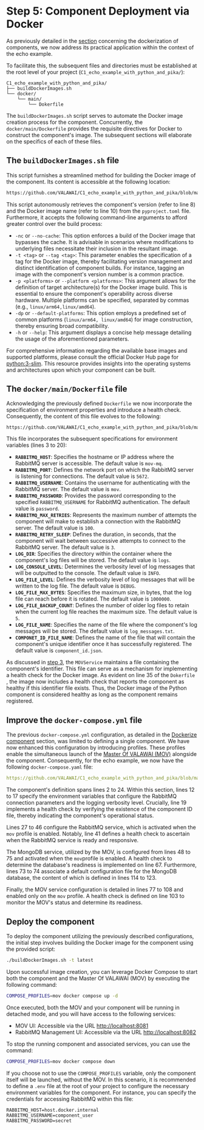 # Step 5: Component Deployment via Docker

As previously detailed in the [section](docs/tutorials/how_python_component/docker_image)
concerning the dockerization of components, we now address its practical application within 
the context of the echo example.

To facilitate this, the subsequent files and directories must be established at the root 
level of your project  (`C1_echo_example_with_python_and_pika/`):

```
C1_echo_example_with_python_and_pika/
├── buildDockerImages.sh
└── docker/
    └── main/
        └── Dokerfile
```

The `buildDockerImages.sh` script serves to automate the Docker image creation process for 
the component. Concurrently, the  `docker/main/Dockerfile` provides the requisite directives 
for Docker to construct the component's image. The subsequent sections will elaborate 
on the specifics of each of these files.


## The `buildDockerImages.sh` file

This script furnishes a streamlined method for building the Docker image of the component. 
Its content is accessible at the following location:

```bash reference showLineNumbers
https://github.com/VALAWAI/C1_echo_example_with_python_and_pika/blob/main/buildDockerImages.sh
```

This script autonomously retrieves the component's version (refer to line 8) and
the Docker image name (refer to line 10) from the `pyproject.toml` file. Furthermore, 
it accepts the following command-line arguments to afford greater control over 
the build process:

 - `-nc` or `--no-cache`: This option enforces a build of the Docker image that bypasses 
 the cache. It is advisable in scenarios where modifications to underlying files necessitate 
 their inclusion in the resultant image.
 - `-t <tag>` or `--tag <tag>`: This parameter enables the specification of a tag for the Docker 
 image, thereby facilitating version management and distinct identification of component builds. 
 For instance, tagging an image with the component's version number is a common practice.
 - `-p <platforms>` or `--platform <platforms>`: This argument allows for the definition of target 
 architecture(s) for the Docker image build. This is essential to ensure the component's 
 operability across diverse hardware. Multiple platforms can be specified, separated by 
 commas (e.g., `linux/arm64,linux/amd64`).
 - `-dp` or `--default-platforms`: This option employs a predefined set of common platforms 
 (`linux/arm64, linux/amd64`) for image construction, thereby ensuring broad compatibility.
 - `-h` or `--help`: This argument displays a concise help message detailing the usage 
 of the aforementioned parameters.

For comprehensive information regarding the available base images and supported platforms, 
please consult the official Docker Hub page for [python:3-slim](https://hub.docker.com/_/python). 
This resource provides insights into the operating systems and architectures upon which 
your component can be built.


## The `docker/main/Dockerfile` file

Acknowledging the previously defined `Dockerfile` we now incorporate the specification 
of environment properties and introduce a health check. Consequently, the content 
of this file evolves to the following:

```docker reference showLineNumbers
https://github.com/VALAWAI/C1_echo_example_with_python_and_pika/blob/main/docker/main/Dockerfile
```

This file incorporates the subsequent specifications for environment variables (lines 3 to 20):

* **`RABBITMQ_HOST`**: Specifies the hostname or IP address where the RabbitMQ server 
is accessible. The default value is `mov-mq`.
* **`RABBITMQ_PORT`**: Defines the network port on which the RabbitMQ server is listening 
for connections. The default value is `5672`.
* **`RABBITMQ_USERNAME`**: Contains the username for authenticating with the RabbitMQ server. 
The default value is `mov`.
* **`RABBITMQ_PASSWORD`**: Provides the password corresponding to the specified `RABBITMQ_USERNAME` 
for RabbitMQ authentication. The default value is `password`.
* **`RABBITMQ_MAX_RETRIES`**: Represents the maximum number of attempts the component 
will make to establish a connection with the RabbitMQ server. The default value is `100`.
* **`RABBITMQ_RETRY_SLEEP`**: Defines the duration, in seconds, that the component will wait 
between successive attempts to connect to the RabbitMQ server. The default value is `3`.
* **`LOG_DIR`**: Specifies the directory within the container where the component's log files 
will be stored. The default value is `logs`.
* **`LOG_CONSOLE_LEVEL`**: Determines the verbosity level of log messages that will be outputted 
to the console. The default value is `INFO`.
* **`LOG_FILE_LEVEL`**: Defines the verbosity level of log messages that will be written to 
the log file. The default value is `DEBUG`.
* **`LOG_FILE_MAX_BYTES`**: Specifies the maximum size, in bytes, that the log file can reach 
before it is rotated. The default value is `1000000`.
* **`LOG_FILE_BACKUP_COUNT`**: Defines the number of older log files to retain when the current 
log file reaches the maximum size. The default value is `5`.
* **`LOG_FILE_NAME`**: Specifies the name of the file where the component's log messages 
will be stored. The default value is `log_messages.txt`.
* **`COMPONET_ID_FILE_NAME`**: Defines the name of the file that will contain the component's unique 
identifier once it has successfully registered. The default value is `component_id.json`.


As discussed in [step 3](/docs/tutorials/how_python_component/echo_example/step_03#understanding-the-movservice),
the `MOVService` maintains a file containing the component's identifier. This file can serve 
as a mechanism for implementing a health check for the Docker image. As evident on line 35 of the
`Dokerfile` , the image now includes a health check that reports the component as healthy 
if this identifier file exists. Thus, the Docker image of the Python component is considered 
healthy as long as the component remains registered.


## Improve the `docker-compose.yml` file

The previous `docker-compose.yml` configuration, as detailed in the
[Dockerize component](docs/tutorials/how_python_component/docker_image) section, was limited 
to defining a single component. We have now enhanced this configuration by introducing profiles. 
These profiles enable the simultaneous launch of the
[Master Of VALAWAI (MOV)](/docs/architecture/implementations/mov/deploy) alongside the component. 
Consequently, for the echo example, we now have the following `docker-compose.yaml` file:

```yaml reference showLineNumbers
https://github.com/VALAWAI/C1_echo_example_with_python_and_pika/blob/main/docker-compose.yml
```

The component's definition spans lines 2 to 24. Within this section, lines 12 to 17 specify 
the environment variables that configure the RabbitMQ connection parameters and the logging 
verbosity level. Crucially, line 19 implements a health check by verifying the existence of 
the component ID file, thereby indicating the component's operational status.

Lines 27 to 46 configure the RabbitMQ service, which is activated when the `mov` profile is enabled. 
Notably, line 41 defines a health check to ascertain when the RabbitMQ service is ready 
and responsive.

The MongoDB service, utilized by the MOV, is configured from lines 48 to 75 and
activated when the `mov`profile is enabled. A health check to determine the database's readiness
is implemented on line 67. Furthermore, lines 73 to 74 associate a default configuration file 
for the MongoDB database, the content of which is defined in lines 114 to 123.

Finally, the MOV service configuration is detailed in lines 77 to 108 and enabled only on 
the `mov` profile. A health check is defined on line 103 to monitor the MOV's status and determine 
its readiness.

## Deploy the component

To deploy the component utilizing the previously described configurations, the initial step 
involves building the Docker image for the component using the provided script:

```bash
./buildDockerImages.sh -t latest
```

Upon successful image creation, you can leverage Docker Compose to start both the component 
and the Master Of VALAWAI (MOV) by executing the following command:

```bash
COMPOSE_PROFILES=mov docker compose up -d
```

Once executed, both the MOV and your component will be running in detached mode, and you will 
have access to the following services:

 - MOV UI: Accessible via the URL [http://localhost:8081](http://localhost:8081)
 - RabbitMQ Management UI: Accessible via the URL [http://localhost:8082](http://localhost:8082)
 
To stop the running component and associated services, you can use the command:

```bash
COMPOSE_PROFILES=mov docker compose down
```

If you choose not to use the `COMPOSE_PROFILES` variable, only the component itself will be launched, 
without the MOV. In this scenario, it is recommended to define a `.env` file at the root of 
your project to configure the necessary environment variables for the component. For instance, 
you can specify the credentials for accessing RabbitMQ within this file:

```properties
RABBITMQ_HOST=host.docker.internal
RABBITMQ_USERNAME=component_user
RABBITMQ_PASSWORD=secret
```

